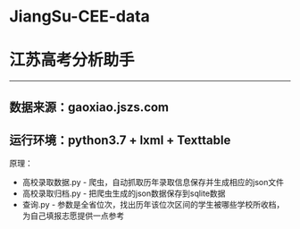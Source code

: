 # JiangSu-CEE-data
# 江苏高考分析助手
---
数据来源：gaoxiao.jszs.com
---
运行环境：python3.7 + lxml  + Texttable 
---
原理：
* 高校录取数据.py - 爬虫，自动抓取历年录取信息保存并生成相应的json文件
* 高校录取归档.py - 把爬虫生成的json数据保存到sqlite数据
* 查询.py - 参数是全省位次，找出历年该位次区间的学生被哪些学校所收档，为自己填报志愿提供一点参考
